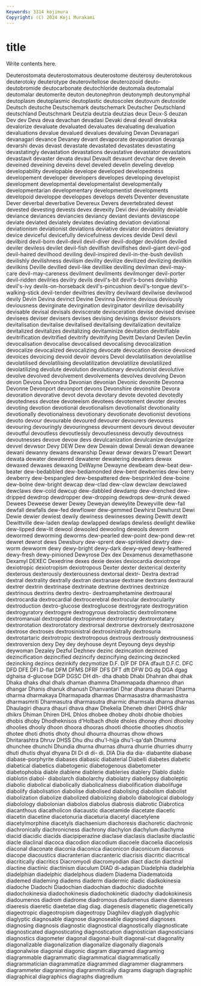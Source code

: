 ```yaml
---
Keywords: 3314 kojimura
Copyright: (C) 2024 Koji Murakami
---
```


# title

Write contents here.



 Deuterostomata deuterostomatous deuterostome deuterosy
deuterotokous deuterotoky deuterotype deuterovitellose deuterozooid deuto- deutobromide deutocarbonate deutochloride deutomala
deutomalal deutomalar deutomerite deuton deutonephron deutonymph deutonymphal deutoplasm deutoplasmic deutoplastic
deutoscolex deutovum deutoxide Deutsch deutsche Deutschemark deutschemark Deutscher Deutschland deutschland
Deutschmark Deutzia deutzia deutzias deux Deux-S deuzan Dev dev Deva
deva devachan devadasi Devaki deval devall devaloka devalorize devaluate devaluated
devaluates devaluating devaluation devaluations devalue devalued devalues devaluing Devan Devanagari
devanagari devance Devaney devant devaporate devaporation devaraja devarshi devas devast
devastate devastated devastates devastating devastatingly devastation devastations devastative devastator devastators
devastavit devaster devata devaul Devault devaunt devchar deve devein deveined
deveining deveins devel develed develin develing develop developability developable develope
developed developedness developement developer developers developes developing developist development developmental
developmentalist developmentally developmentarian developmentary developmentist developments developoid developpe developpes develops
devels Deventer devenustate Dever deverbal deverbative Devereux Devers devertebrated devest
devested devesting devests devex devexity Devi devi deviability deviable deviance
deviances deviancies deviancy deviant deviants deviascope deviate deviated deviately deviates
deviating deviation deviational deviationism deviationist deviations deviative deviator deviators deviatory
device deviceful devicefully devicefulness devices devide Devil devil devilbird devil-born
devil-devil devil-diver devil-dodger devildom deviled deviler deviless devilet devil-fish devilfish
devilfishes devil-giant devil-god devil-haired devilhood deviling devil-inspired devil-in-the-bush devilish devilishly
devilishness devilism devility devilize devilized devilizing devilkin devilkins Deville devilled
devil-like devillike devilling devilman devil-may-care devil-may-careness devilment devilments devilmonger devil-porter
devil-ridden devilries devilry devils devil's-bit devil's-bones devilship devil's-ivy devils-on-horseback devil's-pincushion
devil's-tongue devil's-walking-stick devil-tender deviltries deviltry devilward devilwise devilwood devily Devin
Devina devinct Devine Devinna Devinne devious deviously deviousness devirginate devirgination
devirginator devirilize devisability devisable devisal devisals deviscerate devisceration devise devised
devisee devisees deviser devisers devises devising devisings devisor devisors devitalisation
devitalise devitalised devitalising devitalization devitalize devitalized devitalizes devitalizing devitaminize devitation
devitrifiable devitrification devitrified devitrify devitrifying Devitt Devland Devlen Devlin devocalisation
devocalise devocalised devocalising devocalization devocalize devocalized devocalizing devocate devocation devoice
devoiced devoices devoicing devoid devoir devoirs Devol devolatilisation devolatilise devolatilised
devolatilising devolatilization devolatilize devolatilized devolatilizing devolute devolution devolutionary devolutionist devolutive
devolve devolved devolvement devolvements devolves devolving Devon devon Devona Devondra
Devonian devonian Devonic devonite Devonna Devonne Devonport devonport devons Devonshire
devonshire Devora devoration devorative devot devota devotary devote devoted devotedly
devotedness devotee devoteeism devotees devotement devoter devotes devoting devotion devotional
devotionalism devotionalist devotionality devotionally devotionalness devotionary devotionate devotionist devotions devoto
devour devourable devoured devourer devourers devouress devouring devouringly devouringness devourment
devours devout devouter devoutful devoutless devoutlessly devoutlessness devoutly devoutness devoutnesses
devove devow devs devulcanization devulcanize devulgarize devvel devwsor Devy DEW
Dew dew Dewain dewal Dewali dewan dewanee dewani dewanny dewans
dewanship Dewar dewar dewars D'ewart Dewart dewata dewater dewatered dewaterer
dewatering dewaters dewax dewaxed dewaxes dewaxing DeWayne Dewayne dewbeam dew-beat
dew-beater dew-bedabbled dew-bediamonded dew-bent dewberries dew-berry dewberry dew-bespangled dew-bespattered dew-besprinkled
dew-boine dew-bolne dew-bright dewcap dew-clad dew-claw dewclaw dewclawed dewclaws dew-cold
dewcup dew-dabbled dewdamp dew-drenched dew-dripped dewdrop dewdropper dew-dropping dewdrops dew-drunk
dewed Dewees Deweese dewer Dewey Deweyan deweylite Deweyville dew-fall dewfall
dewfalls dew-fed dewflower dew-gemmed Dewhirst Dewhurst Dewi Dewie dewier dewiest
dewily dewiness dewinesses dewing Dewitt dewitt Dewittville dew-laden dewlap dewlapped
dewlaps dewless dewlight dewlike dew-lipped dew-lit dewool dewooled dewooling dewools
deworm dewormed deworming deworms dew-pearled dew-point dew-pond dew-ret dewret dewrot
dews Dewsbury dew-sprent dew-sprinkled dewtry dew-worm dewworm dewy dewy-bright dewy-dark
dewy-eyed dewy-feathered dewy-fresh dewy-pinioned Dewyrose Dex dex Dexamenus dexamethasone Dexamyl
DEXEC Dexedrine dexes dexie dexies dexiocardia dexiotrope dexiotropic dexiotropism dexiotropous
Dexter dexter dexterical dexterity dexterous dexterously dexterousness dextorsal dextr- Dextra
dextrad dextral dextrality dextrally dextran dextranase dextrane dextrans dextraural dextrer
dextrin dextrinase dextrinate dextrine dextrines dextrinize dextrinous dextrins dextro dextro-
dextroamphetamine dextroaural dextrocardia dextrocardial dextrocerebral dextrocular dextrocularity dextroduction dextro-glucose dextroglucose
dextrogyrate dextrogyration dextrogyratory dextrogyre dextrogyrous dextrolactic dextrolimonene dextromanual dextropedal dextropinene
dextrorotary dextrorotatary dextrorotation dextrorotatory dextrorsal dextrorse dextrorsely dextrosazone dextrose dextroses
dextrosinistral dextrosinistrally dextrosuria dextrotartaric dextrotropic dextrotropous dextrous dextrously dextrousness dextroversion
dexy Dey dey deyhouse deynt Deyoung deys deyship deywoman Dezaley
Dezful Dezhnev dezinc dezincation dezinced dezincification dezincified dezincify dezincifying dezincing
dezincked dezincking dezincs dezinkify dezymotize D.F. D/F DF DFA dfault
D.F.C. DFC DFD DFE DFI D-flat DFM DFMS DFRF DFS
DFT dft DFW DG dg DGA dgag dghaisa d-glucose DGP
DGSC DH dh- dha dhabb Dhabi Dhahran dhai dhak Dhaka
dhaks dhal dhals dhaman dhamma Dhammapada dhamnoo dhan dhangar Dhanis
dhanuk dhanush Dhanvantari Dhar dharana dharani Dharma dharma dharmakaya Dharmapada
dharmas Dharmasastra dharmashastra dharmasmriti Dharmasutra dharmasutra dharmic dharmsala dharna dharnas
Dhaulagiri dhaura dhauri dhava dhaw Dhekelia Dheneb dheri DHHS dhikr
dhikrs Dhiman Dhiren DHL Dhlos dhobee dhobey dhobi dhobie dhobies
dhobis dhoby Dhodheknisos d'Holbach dhole dholes dhoney dhoni dhooley dhoolies
dhooly dhoon dhoora dhooras dhooti dhootie dhooties dhootis dhotee dhoti
dhotis dhoty dhoul dhourra dhourras dhow dhows Dhritarashtra Dhruv DHSS
Dhu dhu dhu'l-hijja dhu'l-qa'dah Dhumma dhunchee dhunchi Dhundia dhurna dhurnas
dhurra dhurrie dhurries dhurry dhuti dhutis dhyal dhyana DI Di
di di- di. DIA Dia dia dia- diabantite diabase diabase-porphyrite
diabases diabasic diabaterial Diabelli diabetes diabetic diabetical diabetics diabetogenic diabetogenous
diabetometer diabetophobia diable diablene diablerie diableries diablery Diablo diablo diablotin
diabol- diabolarch diabolarchy diabolatry diabolepsy diaboleptic diabolic diabolical diabolically diabolicalness
diabolification diabolifuge diabolify diabolisation diabolise diabolised diabolising diabolism diabolist diabolization
diabolize diabolized diabolizing diabolo diabological diabology diabolology diabolonian diabolos diabolus
diabrosis diabrotic Diabrotica diacanthous diacatholicon diacaustic diacetamide diacetate diacetic diacetin
diacetine diacetonuria diaceturia diacetyl diacetylene diacetylmorphine diacetyls diachaenium diachoresis diachoretic
diachronic diachronically diachronicness diachrony diachylon diachylum diachyma diacid diacidic diacids
diacipiperazine diaclase diaclasis diaclasite diaclastic diacle diaclinal diacoca diacodion diacodium
diacoele diacoelia diacoelosis diaconal diaconate diaconia diaconica diaconicon diaconicum diaconus
diacope diacoustics diacranterian diacranteric diacrisis diacritic diacritical diacritically diacritics Diacromyodi
diacromyodian diact diactin diactinal diactine diactinic diactinism diaculum DIAD di-adapan
Diadelphia diadelphia diadelphian diadelphic diadelphous diadem Diadema Diadematoida diademed diademing
diadems diaderm diadermic diadic diadkokinesia diadoche Diadochi Diadochian diadochian diadochic
diadochite diadochokinesia diadochokinesis diadochokinetic diadochy diadokokinesis diadoumenos diadrom diadrome diadromous
diadumenus diaene diaereses diaeresis diaeretic diaetetae diag diag. diagenesis diagenetic
diagenetically diageotropic diageotropism diageotropy Diaghilev diaglyph diaglyphic diaglyptic diagnosable diagnose
diagnoseable diagnosed diagnoses diagnosing diagnosis diagnostic diagnostical diagnostically diagnosticate diagnosticated
diagnosticating diagnostication diagnostician diagnosticians diagnostics diagometer diagonal diagonal-built diagonal-cut diagonality
diagonalizable diagonalization diagonalize diagonally diagonals diagonalwise diagonial diagonic diagram diagramed
diagraming diagrammable diagrammatic diagrammatical diagrammatically diagrammatician diagrammatize diagrammed diagrammer diagrammers
diagrammeter diagramming diagrammitically diagrams diagraph diagraphic diagraphical diagraphics diagraphs diagredium
